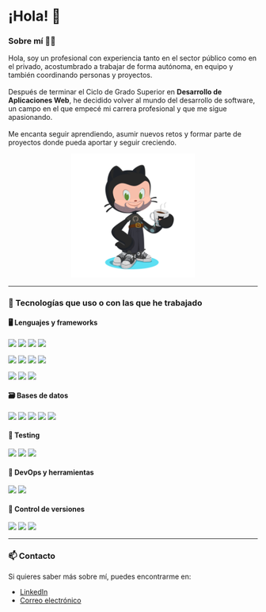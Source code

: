 # ¡Hola! 👋

### Sobre mí 👨‍💻

Hola, soy un profesional con experiencia tanto en el sector público como en el privado, acostumbrado a trabajar de forma autónoma, en equipo y también coordinando personas y proyectos.  
<br>
Después de terminar el Ciclo de Grado Superior en **Desarrollo de Aplicaciones Web**, he decidido volver al mundo del desarrollo de software, un campo en el que empecé mi carrera profesional y que me sigue apasionando.  
<br>
Me encanta seguir aprendiendo, asumir nuevos retos y formar parte de proyectos donde pueda aportar y seguir creciendo.

<p align="center">
  <img src="octocat-1696792701991.png" width="250px" alt="Mi Octogato" />
</p>

---

### 🚀 Tecnologías que uso o con las que he trabajado

#### 🖥️ Lenguajes y frameworks

<a href="https://kotlinlang.org/" target="_blank" rel="noopener noreferrer"><img src="https://img.shields.io/badge/Kotlin-0095D5?style=for-the-badge&logo=kotlin&logoColor=white" /></a>
<a href="https://www.oracle.com/java/" target="_blank" rel="noopener noreferrer"><img src="https://img.shields.io/badge/Java-ED8B00?style=for-the-badge&logo=java&logoColor=white" /></a>
<a href="https://spring.io/" target="_blank" rel="noopener noreferrer"><img src="https://img.shields.io/badge/Spring-6DB33F?style=for-the-badge&logo=spring&logoColor=white" /></a>
<a href="https://learn.microsoft.com/en-us/dotnet/csharp/" target="_blank" rel="noopener noreferrer"><img src="https://img.shields.io/badge/C%23-239120?style=for-the-badge&logo=c-sharp&logoColor=white" /></a>

<a href="https://developer.mozilla.org/en-US/docs/Web/HTML" target="_blank" rel="noopener noreferrer"><img src="https://img.shields.io/badge/HTML5-E34F26?style=for-the-badge&logo=html5&logoColor=white" /></a>
<a href="https://developer.mozilla.org/en-US/docs/Web/CSS" target="_blank" rel="noopener noreferrer"><img src="https://img.shields.io/badge/CSS3-1572B6?style=for-the-badge&logo=css3&logoColor=white" /></a>
<a href="https://getbootstrap.com/" target="_blank" rel="noopener noreferrer"><img src="https://img.shields.io/badge/Bootstrap-7952B3?style=for-the-badge&logo=bootstrap&logoColor=white" /></a>
<a href="https://tailwindcss.com/" target="_blank" rel="noopener noreferrer"><img src="https://img.shields.io/badge/TailwindCSS-06B6D4?style=for-the-badge&logo=tailwindcss&logoColor=white" /></a>

<a href="https://developer.mozilla.org/en-US/docs/Web/JavaScript" target="_blank" rel="noopener noreferrer"><img src="https://img.shields.io/badge/JavaScript-F7DF1E?style=for-the-badge&logo=javascript&logoColor=black" /></a>
<a href="https://laravel.com/" target="_blank" rel="noopener noreferrer"><img src="https://img.shields.io/badge/Laravel-FF2D20?style=for-the-badge&logo=laravel&logoColor=white" /></a>
<a href="https://www.php.net/" target="_blank" rel="noopener noreferrer"><img src="https://img.shields.io/badge/PHP-777BB4?style=for-the-badge&logo=php&logoColor=white" /></a>

#### 🗃️ Bases de datos

<a href="https://www.mysql.com/" target="_blank" rel="noopener noreferrer"><img src="https://img.shields.io/badge/MySQL-4479A1?style=for-the-badge&logo=mysql&logoColor=white" /></a>
<a href="https://www.postgresql.org/" target="_blank" rel="noopener noreferrer"><img src="https://img.shields.io/badge/PostgreSQL-336791?style=for-the-badge&logo=postgresql&logoColor=white" /></a>
<a href="https://www.sqlite.org/index.html" target="_blank" rel="noopener noreferrer"><img src="https://img.shields.io/badge/SQLite-003B57?style=for-the-badge&logo=sqlite&logoColor=white" /></a>
<a href="https://www.mongodb.com/" target="_blank" rel="noopener noreferrer"><img src="https://img.shields.io/badge/MongoDB-47A248?style=for-the-badge&logo=mongodb&logoColor=white" /></a>
<a href="https://en.wikipedia.org/wiki/SQL" target="_blank" rel="noopener noreferrer"><img src="https://img.shields.io/badge/SQL-336791?style=for-the-badge&logo=sqlite&logoColor=white" /></a>

#### 🧪 Testing

<a href="https://junit.org/" target="_blank" rel="noopener noreferrer"><img src="https://img.shields.io/badge/JUnit-25A162?style=for-the-badge&logo=java&logoColor=white" /></a>
<a href="https://site.mockito.org/" target="_blank" rel="noopener noreferrer"><img src="https://img.shields.io/badge/Mockito-ACD13A?style=for-the-badge&logo=java&logoColor=white" /></a>
<a href="https://www.cypress.io/" target="_blank" rel="noopener noreferrer"><img src="https://img.shields.io/badge/Cypress-17202C?style=for-the-badge&logo=cypress&logoColor=white" /></a>

#### 🐳 DevOps y herramientas

<a href="https://www.docker.com/" target="_blank" rel="noopener noreferrer"><img src="https://img.shields.io/badge/Docker-2496ED?style=for-the-badge&logo=docker&logoColor=white" /></a>
<a href="https://www.postman.com/" target="_blank" rel="noopener noreferrer"><img src="https://img.shields.io/badge/Postman-FF6C37?style=for-the-badge&logo=postman&logoColor=white" /></a>

#### 🧰 Control de versiones

<a href="https://git-scm.com/" target="_blank" rel="noopener noreferrer"><img src="https://img.shields.io/badge/Git-F05032?style=for-the-badge&logo=git&logoColor=white" /></a>
<a href="https://github.com/" target="_blank" rel="noopener noreferrer"><img src="https://img.shields.io/badge/GitHub-181717?style=for-the-badge&logo=github&logoColor=white" /></a>
<a href="https://www.gitkraken.com/" target="_blank" rel="noopener noreferrer"><img src="https://img.shields.io/badge/GitKraken-179287?style=for-the-badge&logo=gitkraken&logoColor=white" /></a>

---

### 📫 Contacto

Si quieres saber más sobre mí, puedes encontrarme en:

- <a href="https://www.linkedin.com/in/germ%C3%A1n-fern%C3%A1ndez-carracedo-951a96159/" target="_blank" rel="noopener noreferrer">LinkedIn</a>
- <a href="mailto:german.carracedo@gmail.com" target="_blank" rel="noopener noreferrer">Correo electrónico</a>



